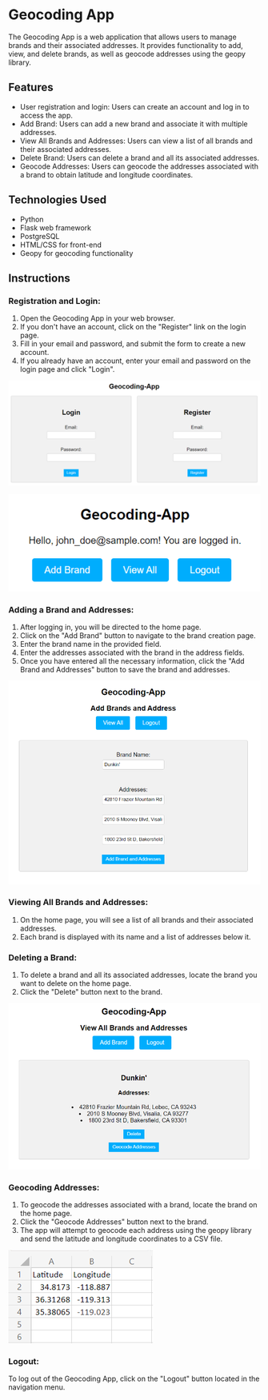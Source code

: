 # Geocoding App

The Geocoding App is a web application that allows users to manage brands and their associated addresses. It provides functionality to add, view, and delete brands, as well as geocode addresses using the geopy library.

## Features

- User registration and login: Users can create an account and log in to access the app.
- Add Brand: Users can add a new brand and associate it with multiple addresses.
- View All Brands and Addresses: Users can view a list of all brands and their associated addresses.
- Delete Brand: Users can delete a brand and all its associated addresses.
- Geocode Addresses: Users can geocode the addresses associated with a brand to obtain latitude and longitude coordinates.

## Technologies Used

- Python
- Flask web framework
- PostgreSQL
- HTML/CSS for front-end
- Geopy for geocoding functionality

## Instructions

### Registration and Login:

1. Open the Geocoding App in your web browser.
2. If you don't have an account, click on the "Register" link on the login page.
3. Fill in your email and password, and submit the form to create a new account.
4. If you already have an account, enter your email and password on the login page and click "Login".

![geocoding-homepage](screenshots/geocoding_homepage.png)

![navigation](screenshots/geocoding_navigation.png)

### Adding a Brand and Addresses:

1. After logging in, you will be directed to the home page.
2. Click on the "Add Brand" button to navigate to the brand creation page.
3. Enter the brand name in the provided field.
4. Enter the addresses associated with the brand in the address fields. 
5. Once you have entered all the necessary information, click the "Add Brand and Addresses" button to save the brand and addresses.

![add-brand-page](screenshots/add_brand_page.png)

### Viewing All Brands and Addresses:

1. On the home page, you will see a list of all brands and their associated addresses.
2. Each brand is displayed with its name and a list of addresses below it.

### Deleting a Brand:

1. To delete a brand and all its associated addresses, locate the brand you want to delete on the home page.
2. Click the "Delete" button next to the brand.

![view-all-page](screenshots/View_all.png)

### Geocoding Addresses:

1. To geocode the addresses associated with a brand, locate the brand on the home page.
2. Click the "Geocode Addresses" button next to the brand.
3. The app will attempt to geocode each address using the geopy library and send the latitude and longitude coordinates to a CSV file.

![geocoded-addresses](screenshots/geocoded_addresses.png)

### Logout:

To log out of the Geocoding App, click on the "Logout" button located in the navigation menu.
